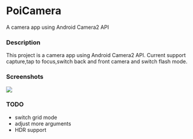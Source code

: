 # PoiCamera
A camera app using Android Camera2 API
### Description
This project is a camera app using Android Camera2 API.
Current support capture,tap to focus,switch back and front camera and switch flash mode.

### Screenshots
![](https://github.com/wuapnjie/PoiCamera/blob/master/screenshots/device-2016-07-31-215411.png)

### TODO
+ switch grid mode
+ adjust more arguments
+ HDR support

